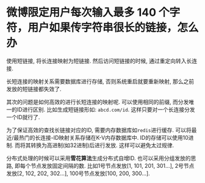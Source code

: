 # 微博限定用户每次输入最多 140 个字符，用户如果传字符串很长的链接，怎么办

使用短链接, 将长连接映射为短链接. 然后访问短链接的时候, 通过重定向转入长连接. 


长短连接的映射关系需要数据库进行存储, 否则系统重启就要重新映射, 那么之前发放的短链接都失效了. 

其次的问题是如何高效的进行长短连接的映射呢. 可以使用相同的前缀, 而分发唯一的ID进行区别. 比如生成短链接形如: `abcd.com/id`. 这样只要对一个长连接分发一个ID就行了.

为了保证高效的查找长链接对应的ID, 需要内存数据库如`redis`进行缓存. 可以将最近/最热门的长连接-ID映射关系存储在K-V内存数据库中. ID的存储可以使用10进制. 而将其转换为高进制(如32进制)后进行发放. 这样可以避免太过规律.

分布式处理的时候可以采用**雪花算法**生成分布式自增ID. 也可以采用分组发放的思路, 即每个节点发放固定间隔的数. 比如1号节点发放[1, 101, 201, 301...], 2号节点发放[2, 102, 202, 302...], 100号节点发放[100, 200, 300...].